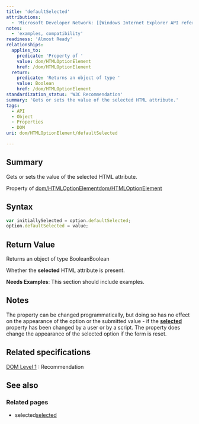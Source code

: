 ```yaml
---
title: 'defaultSelected'
attributions:
  - 'Microsoft Developer Network: [[Windows Internet Explorer API reference](http://msdn.microsoft.com/en-us/library/ie/hh828809%28v=vs.85%29.aspx) Article]'
notes:
  - 'examples, compatibility'
readiness: 'Almost Ready'
relationships:
  applies_to:
    predicate: 'Property of '
    value: dom/HTMLOptionElement
    href: /dom/HTMLOptionElement
  return:
    predicate: 'Returns an object of type '
    value: Boolean
    href: /dom/HTMLOptionElement
standardization_status: 'W3C Recommendation'
summary: 'Gets or sets the value of the selected HTML attribute.'
tags:
  - API
  - Object
  - Properties
  - DOM
uri: dom/HTMLOptionElement/defaultSelected

---
```

## Summary

Gets or sets the value of the selected HTML attribute.

Property of [dom/HTMLOptionElement](/dom/HTMLOptionElement)[dom/HTMLOptionElement](/dom/HTMLOptionElement)

## Syntax

``` js
var initiallySelected = option.defaultSelected;
option.defaultSelected = value;
```

## Return Value

Returns an object of type BooleanBoolean

Whether the **selected** HTML attribute is present.

**Needs Examples**: This section should include examples.

## Notes

The property can be changed programmatically, but doing so has no effect on the appearance of the option or the submitted value - if the [**selected**](/html/attributes/selected) property has been changed by a user or by a script. The property does change the appearance of the selected option if the form is reset.

## Related specifications

[DOM Level 1](http://www.w3.org/TR/REC-DOM-Level-1/)
:   Recommendation

## See also

### Related pages

-   selected[selected](/html/attributes/selected)
